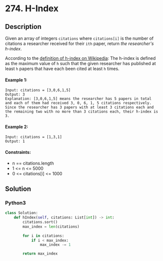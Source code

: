 # 274. H-Index


## Description
Given an array of integers `citations` where `citations[i]` is the number of citations a researcher received for their `ith` paper, return *the researcher's h-index*.

According to the [definition of h-index on Wikipedia](https://en.wikipedia.org/wiki/H-index): The h-index is defined as the maximum value of `h` such that the given researcher has published at least `h` papers that have each been cited at least `h` times.

#### Example 1:
```
Input: citations = [3,0,6,1,5]
Output: 3
Explanation: [3,0,6,1,5] means the researcher has 5 papers in total and each of them had received 3, 0, 6, 1, 5 citations respectively.
Since the researcher has 3 papers with at least 3 citations each and the remaining two with no more than 3 citations each, their h-index is 3.
```

#### Example 2:
```
Input: citations = [1,3,1]
Output: 1
```

#### Constraints:
- n == citations.length
- 1 <= n <= 5000
- 0 <= citations[i] <= 1000


## Solution

### Python3
```python
class Solution:
    def hIndex(self, citations: List[int]) -> int:
        citations.sort()
        max_index = len(citations)
        
        for i in citations:
            if i < max_index:
                max_index -= 1

        return max_index
```
